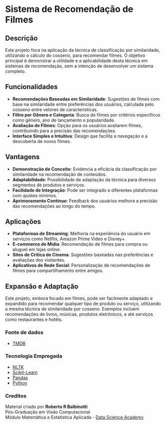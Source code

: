# Sistema de Recomendação de Filmes

## Descrição

Este projeto foca na aplicação da técnica de classificação por similaridade, utilizando o cálculo do cosseno, para recomendar filmes. O objetivo principal é demonstrar a utilidade e a aplicabilidade desta técnica em sistemas de recomendação, sem a intenção de desenvolver um sistema completo. 

## Funcionalidades

- **Recomendações Baseadas em Similaridade**: Sugestões de filmes com base na similaridade entre preferências dos usuários, calculada pelo cosseno entre vetores de características.
- **Filtro por Gênero e Categoria**: Busca de filmes por critérios específicos como gênero, ano de lançamento e popularidade.
- **Avaliação de Filmes**: Opção para os usuários avaliarem filmes, contribuindo para a precisão das recomendações.
- **Interface Simples e Intuitiva**: Design que facilita a navegação e a descoberta de novos filmes.

## Vantagens

- **Demonstração de Conceito**: Evidencia a eficácia da classificação por similaridade na recomendação de conteúdos.
- **Adaptabilidade**: Possibilidade de adaptação da técnica para diversos segmentos de produtos e serviços.
- **Facilidade de Integração**: Pode ser integrado a diferentes plataformas com ajustes mínimos.
- **Aprimoramento Contínuo**: Feedback dos usuários melhora a precisão das recomendações ao longo do tempo.

## Aplicações

- **Plataformas de Streaming**: Melhoria na experiência do usuário em serviços como Netflix, Amazon Prime Video e Disney+.
- **E-commerce de Mídia**: Recomendação de filmes para compra ou aluguel em lojas online.
- **Sites de Crítica de Cinema**: Sugestões baseadas nas preferências e avaliações dos visitantes.
- **Aplicativos de Rede Social**: Personalização de recomendações de filmes para compartilhamento entre amigos.

## Expansão e Adaptação

Este projeto, embora focado em filmes, pode ser facilmente adaptado e expandido para recomendar qualquer tipo de produto ou serviço, utilizando a mesma técnica de similaridade por cosseno. Exemplos incluem recomendações de livros, músicas, produtos eletrônicos, e até serviços como restaurantes e hotéis.

### Fonte de dados
* [TMDB](https://www.themoviedb.org/)

### Tecnologia Empregada
* [NLTK](https://www.nltk.org/)
* [Scikit-Learn](https://scikit-learn.org/)
* [Pandas](https://pandas.pydata.org/)
* [Python](https://www.python.org/)

### Creditos
Material criado por **Roberto R Balbinotti**  
Pós-Graduação em Visão Computacional  
Módulo Matemática e Estatística Aplicada - [Data Science Academy](https://www.datascienceacademy.com.br/)






